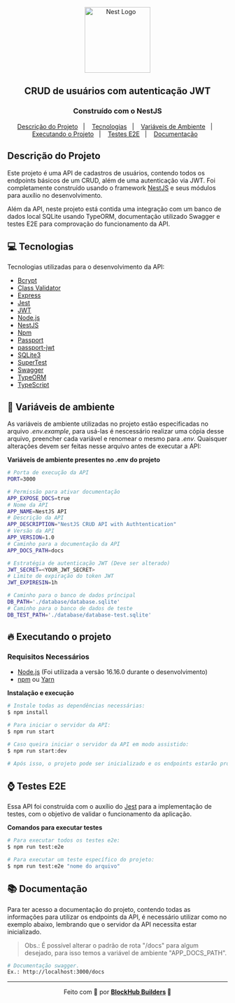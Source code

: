 <p align="center">
<img src="https://nestjs.com/img/logo-small.svg" align="center" width="150" alt="Nest Logo" />
</p>

<p align="center">
  <h2 align="center">CRUD de usuários com autenticação JWT</h2>
  <h3 align="center">Construído com o NestJS</h3>
</p>

<p align="center">
  <a href="#descrição-do-projeto">Descrição do Projeto</a>&nbsp;&nbsp;&nbsp;|&nbsp;&nbsp;&nbsp;
  <a href="#computer-tecnologias">Tecnologias</a>&nbsp;&nbsp;&nbsp;|&nbsp;&nbsp;&nbsp;
  <a href="#bookmark-variáveis-de-ambiente">Variáveis de Ambiente</a>&nbsp;&nbsp;&nbsp;|&nbsp;&nbsp;&nbsp;
  <a href="#fire-executando-o-projeto">Executando o Projeto</a>&nbsp;&nbsp;&nbsp;|&nbsp;&nbsp;&nbsp;
  <a href="#watch-testes-e2e">Testes E2E</a>&nbsp;&nbsp;&nbsp;|&nbsp;&nbsp;&nbsp;
  <a href="#books-documentação">Documentação</a>&nbsp;&nbsp;&nbsp;
</p>


## Descrição do Projeto

Este projeto é uma API de cadastros de usuários, contendo todos os endpoints básicos de um CRUD, além de uma autenticação via JWT. Foi completamente construído usando o framework [NestJS](https://nestjs.com/) e seus módulos para auxílio no desenvolvimento.

Além da API, neste projeto está contida uma integração com um banco de dados local SQLite usando TypeORM, documentação utilizado Swagger e testes E2E para comprovação do funcionamento da API.

## :computer: Tecnologias

Tecnologias utilizadas para o desenvolvimento da API:

- [Bcrypt](https://www.npmjs.com/package/bcrypt/)
- [Class Validator](https://github.com/typestack/class-validator#readme)
- [Express](https://expressjs.com/pt-br/)
- [Jest](https://jestjs.io/)
- [JWT](https://jwt.io/)
- [Node.js](https://nodejs.org/en/)
- [NestJS](https://nestjs.com/)
- [Npm](https://www.npmjs.com/)
- [Passport](https://www.passportjs.org/)
- [passport-jwt](https://github.com/mikenicholson/passport-jwt)
- [SQLite3](https://github.com/TryGhost/node-sqlite3)
- [SuperTest](https://www.npmjs.com/package/supertest/)
- [Swagger](https://swagger.io/)
- [TypeORM](https://typeorm.io/)
- [TypeScript](https://www.typescriptlang.org/)

## :bookmark: Variáveis de ambiente 

As variáveis de ambiente utilizadas no projeto estão especificadas no arquivo *.env.example*, para usá-las é nescessário realizar uma cópia desse arquivo, preencher cada variável e renomear o mesmo para *.env*. Quaisquer alterações devem ser feitas nesse arquivo antes de executar a API:

**Variáveis de ambiente presentes no .env do projeto**

```bash
# Porta de execução da API
PORT=3000

# Permissão para ativar documentação
APP_EXPOSE_DOCS=true
# Nome da API
APP_NAME=NestJS API
# Descrição da API
APP_DESCRIPTION="NestJS CRUD API with Authtentication"
# Versão da API
APP_VERSION=1.0
# Caminho para a documentação da API
APP_DOCS_PATH=docs

# Estratégia de autenticação JWT (Deve ser alterado)
JWT_SECRET=<YOUR_JWT_SECRET>
# Limite de expiração do token JWT
JWT_EXPIRESIN=1h

# Caminho para o banco de dados príncipal
DB_PATH='./database/database.sqlite'
# Caminho para o banco de dados de teste
DB_TEST_PATH='./database/database-test.sqlite'
```

## :fire: Executando o projeto

### Requisitos Necessários

- [Node.js](https://nodejs.org/en/) (Foi utilizada a versão 16.16.0 durante o desenvolvimento)
- [npm](https://www.npmjs.com/) ou [Yarn](https://classic.yarnpkg.com/)

**Instalação e execução**

```bash
# Instale todas as dependências necessárias:
$ npm install

# Para iniciar o servidor da API:
$ npm run start

# Caso queira iniciar o servidor da API em modo assistido:
$ npm run start:dev

# Após isso, o projeto pode ser inicializado e os endpoints estarão prontos para ser utilizados!
```

## :watch: Testes E2E

Essa API foi construída com o auxílio do [Jest](https://jestjs.io/) para a implementação de testes, com o objetivo de validar o funcionamento da aplicação.

**Comandos para executar testes**

```bash
# Para executar todos os testes e2e:
$ npm run test:e2e

# Para executar um teste específico do projeto:
$ npm run test:e2e "nome do arquivo"
```

## :books: Documentação

Para ter acesso a documentação do projeto, contendo todas as informações para utilizar os
endpoints da API, é necessário utilizar como no exemplo abaixo, lembrando que o servidor
da API necessita estar inicializado.

> Obs.: É possível alterar o padrão de rota "/docs" para algum desejado, para isso temos a variável de ambiente "APP_DOCS_PATH".

```bash
# Documentação swagger.
Ex.: http://localhost:3000/docs
```
---

<p align="center">Feito com 💜 por <strong><a href="https://www.linkedin.com/company/blockhub-builders/">BlockHub Builders</a> 🥰 </strong> </p>
